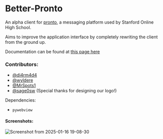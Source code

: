 # Better-Pronto

An alpha client for [pronto](https://pronto.io), a messaging platform used by Stanford Online High School.

Aims to improve the application interface by completely rewriting the client from the ground up.

Documentation can be found at [this page here](https://society451.github.io/Better-Pronto-Documentation/)

### Contributors:

- [@di4rm4d4](https://github.com/di4rm4d4)
- [@wyldere](https://github.com/wyldere)
- [@MrSpots1](https://github.com/MrSpots1)
- [@sage0sw](https://github.com/sage0sw) (Special thanks for designing our logo!)

Dependencies:
- `pywebview` 

#### Screenshots:
![Screenshot from 2025-01-16 19-08-30](https://github.com/user-attachments/assets/785d6bd6-0d9e-435d-bf7a-84c77823275d)
